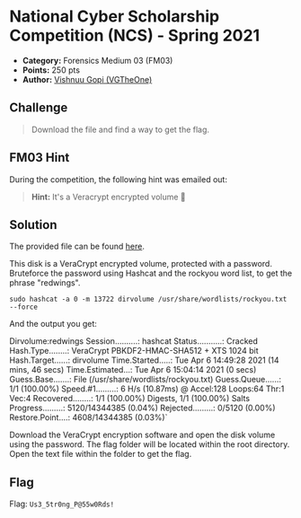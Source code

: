 # National Cyber Scholarship Competition (NCS) - Spring 2021

* **Category:** Forensics Medium 03 (FM03)
* **Points:** 250 pts
* **Author:** [Vishnuu Gopi (VGTheOne)](https://github.com/vgopi1)

## Challenge
> Download the file and find a way to get the flag.

## FM03 Hint
During the competition, the following hint was emailed out:

> **Hint:** It's a Veracrypt encrypted volume 🤔

## Solution
The provided file can be found [here](fm03.zip).

This disk is a VeraCrypt encrypted volume, protected with a password. Bruteforce the password using Hashcat and the rockyou word list, to get the phrase "redwings". 

`sudo hashcat -a 0 -m 13722 dirvolume /usr/share/wordlists/rockyou.txt --force`

And the output you get:

Dirvolume:redwings
Session..........: hashcat
Status...........: Cracked
Hash.Type........: VeraCrypt PBKDF2-HMAC-SHA512 + XTS 1024 bit
Hash.Target......: dirvolume
Time.Started.....: Tue Apr  6 14:49:28 2021 (14 mins, 46 secs)
Time.Estimated...: Tue Apr  6 15:04:14 2021 (0 secs)
Guess.Base.......: File (/usr/share/wordlists/rockyou.txt)
Guess.Queue......: 1/1 (100.00%)
Speed.#1.........:        6 H/s (10.87ms) @ Accel:128 Loops:64 Thr:1 Vec:4
Recovered........: 1/1 (100.00%) Digests, 1/1 (100.00%) Salts
Progress.........: 5120/14344385 (0.04%)
Rejected.........: 0/5120 (0.00%)
Restore.Point....: 4608/14344385 (0.03%)`

Download the VeraCrypt encryption software and open the disk volume using the password. The flag folder will be located within the root directory. Open the text file within the folder to get the flag.


## Flag
Flag: `Us3_5tr0ng_P@55w0Rds!`